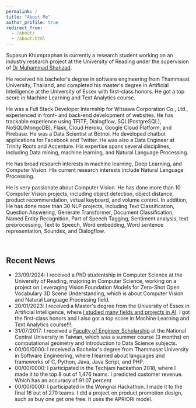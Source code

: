 ```yaml
---
permalink: /
title: "About Me"
author_profile: true
redirect_from: 
  - /about/
  - /about.html
---
```

<!-- <p>Supasun Khumpraphan is currently a research student working on industry research project at the Australian National University under the supervision of <a href="https://leiwangr.github.io/">Mr. Lei Wang</a> (ANU & Data61/CSIRO).</p>  -->

Supasun Khumpraphan is currently a research student working on an industry research project at the University of Reading under the supervision of [Dr Muhammad Shahzad](https://research.reading.ac.uk/iron-and-microbiome/dr-muhammad-shahzad/).

He received his bachelor's degree in software engineering from Thammasat University, Thailand, and completed his master's degree in Artificial Intelligence at the University of Essex with first-class honors. He got a top score in Machine Learning and Text Analytics course.

He was a Full Stack Developer Internship for Witsawa Corporation Co., Ltd., experienced in front- and back-end development of websites. He has trackable experience using TFITF, Dialogflow, SQL(PostgreSQL), NoSQL(MongoDB), Flask, Cloud Heroku, Google Cloud Platform, and Firebase. He was a Data Scientist at Botnoi. He developed chatbot applications for Facebook and Twitter. He was also a Data Engineer at Trinity Roots and Accenture. His expertise spans several disciplines, including Data mining, machine learning, and Natural Language Processing.

He has broad research interests in machine learning, Deep Learning, and Computer Vision. His current research interests include Natural Language Processing.

He is very passionate about Computer Vision. He has done more than 10 Computer Vision projects, including object detection, object distance, product recommendation, virtual keyboard, and volume control. In addition, He has done more than 30 NLP projects, including Text Classification, Question Answering, Generate Transformer, Document Classification, Named Entity Recognition, Part of Speech Tagging, Sentiment analysis, text preprocessing, Text to Speech, Word embedding, Word sentence representation, Soundex, and Dialogflow.



<!-- Getting started
======
1. Register a GitHub account if you don't have one and confirm your e-mail (required!)
1. Fork [this repository](https://github.com/academicpages/academicpages.github.io) by clicking the "fork" button in the top right. 
1. Go to the repository's settings (rightmost item in the tabs that start with "Code", should be below "Unwatch"). Rename the repository "[your GitHub username].github.io", which will also be your website's URL.
1. Set site-wide configuration and create content & metadata (see below -- also see [this set of diffs](http://archive.is/3TPas) showing what files were changed to set up [an example site](https://getorg-testacct.github.io) for a user with the username "getorg-testacct")
1. Upload any files (like PDFs, .zip files, etc.) to the files/ directory. They will appear at https://[your GitHub username].github.io/files/example.pdf.  
1. Check status by going to the repository settings, in the "GitHub pages" section -->

<p>&nbsp;</p>

<h2>Recent News</h2>

- 23/09/2024: I received a PhD studentship in Computer Science at the University of Reading, majoring in Computer Science, working on a project on Leveraging Vision Foundation Models for Zero-Shot Open Vocabulary 3D Scene Understanding, which is about Computer Vision and Natural Language Processing field.
- 20/01/2023: I received a Master's degree from the University of Essex in Artificial Intelligence, where [I studied many fields and projects in AI](https://github.com/micsupasun/university_of_essex). I got the first-class honors and i also got a top score in Machine Learning and Text Analytics course!!!.
- 31/07/2017: I received a [Faculty of Engineer Scholarship](https://github.com/micsupasun/certificate/blob/main/National_Central_University_Summer_Short_Data_Scientist_Course_Program_Certification.pdf) at the National Central University in Taiwan, which was a summer course (3 months) on computational geometry and Introduction to Data Science subjects.
- 00/00/0000: I received a Bachelor's degree from Thammasat University in Software Engineering, where I learned about languages ​​and frameworks of C, Python, Java, Java Script, and PHP.
- 00/00/0000: I participated in the Techjam hackathon 2018, where I made it to the top 8 out of 1,476 teams. I predicted customer revenue. Which has an accuracy of 91.07 percent
- 00/00/0000: I participated in the Wongnai Hackathon. I made it to the final 16 out of 270 teams. I did a project on product promotion design, such as buy one get one free. It uses the APRIORI model.




<!-- I personally do not have any news; the most exciting updates are coming from my talented students!

- 02/08/2024: Welcome <font color="blue">Arjun Raj</font> to my research group for the academic research project. Many thanks to <font color="blue">Arjun Raj</font> and the [research team](https://time.anu.edu.au/team/) for establishing the Temporal Intelligence and Motion Extraction ([TIME](https://time.anu.edu.au)) Lab.
- 29/07/2024: Welcome <font color="blue">Yifan Chen</font> and <font color="blue">Gennie Nguyen</font> to my research group for their final year research project.
- 22/07/2024: My proposed project, "Active Vision," has been officially included in the 2024 Techlauncher program. Mr. Francis Williams will be the client for this project. <font color="blue">Arjun Raj</font> will act as the 'delegated client' at ANU on behalf of Lei Wang.
- 16/07/2024: One paper has been accepted at *ACM-MM 2024*. Congratulations to Wenshuo Chen, Hongru Xiao, and Erhang Zhang.
- 12/06/2024: As the ANU TechLauncher community ([photo](https://leiwangr.github.io/files/1000007677.jpg)), we are a finalist in the Business & Industry category and an *ACT Merit recipient* in the Student & Education category for *the 2024 iAwards* ([award certificate](https://leiwangr.github.io/files/techlauncher_aiia_award_2024.png)).
- 27/05/2024: The MDPI open-access journal *Electronics* [Q2, h-index 83] has a special issue on ‘Motion-centric Video Processing’ (Guest Editors: Dr. Lei Wang, Prof. Tom Gedeon, Dr. Zhenyue Qin) now [open for submission](https://www.mdpi.com/journal/electronics/special_issues/OCT400DHJS). The deadline for manuscript submissions is 15 December, 2024. Interested authors are encouraged to contact me for more details.
- 22/05/2024: As the ANU TechLauncher community, we are a finalist for *the 2024 iAwards*.
- 02/05/2024: One paper has been accepted at *ICML 2024*. Congratulations to my Summer Scholar <font color="blue">Xiuyuan (Jack) Yuan</font>!
- 22/02/2024: My proposed project, "ActiveIntelligence: CAM-FALL (Camera-based Fall Alert System)," has been officially included in the 2024 Techlauncher program. Mr. Francis Williams, representing Active Intelligence Corp., will be the client for this project. <font color="blue">Jushang Qiu</font> will act as the 'delegated client' at ANU on behalf of Lei Wang.
- 19/02/2024: I am the primary supervisor for six ANU students: <font color="blue">Dexuan Ding</font>, <font color="blue">Qixiang Chen</font>, <font color="blue">Huilin Chen</font>, <font color="blue">Liyun Zhu</font>, <font color="blue">Jushang Qiu</font>, and <font color="blue">Liwen Luo</font>. I am also supervising <font color="blue">Yifan Chen</font> and <font color="blue">Arjun Raj</font> on industry research projects.
- 02/02/2024: Congratulations to <font color="blue">Xiuyuan (Jack) Yuan</font> for successfully completing the 'Video Dynamics Distillation' project for the ANU Summer Scholars Program!
- 04/01/2024: My research group is currently at full capacity, and I do not have openings for research interns and assistants. All available industry research sponsorships will be prioritized for my existing students until the end of 2024.
- 19/09/2023: Congratulations to <font color="blue">Arjun Raj</font>, <font color="blue">Liyun Zhu</font>, <font color="blue">Liwen Luo</font>, and <font color="blue">Qixiang Chen</font>, who were awarded *the Active Intelligence Research Challenge Award* as four master's/honors students! Thanks to the research sponsorship provided by Active Intelligence Corp.
- 18/09/2023: Congratulations to <font color="blue">Xiuyuan (Jack) Yuan</font> for being awarded *the Summer Research Internship*! Thanks to the ANU School of Computing for providing research funding. -->